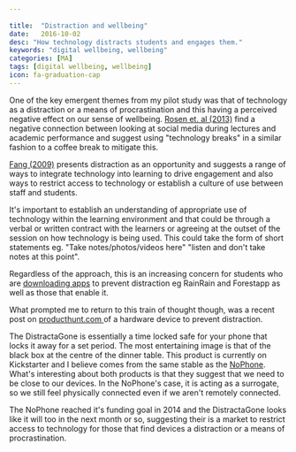 ```yaml
---
 
title:  "Distraction and wellbeing"
date:   2016-10-02
desc: "How technology distracts students and engages them."
keywords: "digital wellbeing, wellbeing"
categories: [MA]
tags: [digital wellbeing, wellbeing]
icon: fa-graduation-cap
---
```

One of the key emergent themes from my pilot study was that of technology as a distraction or a means of procrastination and this having a perceived negative effect on our sense of wellbeing. [Rosen et. al (2013)](https://pdfs.semanticscholar.org/a449/623136ff47e87ec67a1a6f2980ef108c328d.pdf) find a negative connection between looking at social media during lectures and academic performance and suggest using "technology breaks" in a similar fashion to a coffee break to mitigate this.  

[Fang (2009)](http://er.educause.edu/en/Articles/2009/12/From-Distraction-to-Engagement-Wireless-Devices-in-the-Classroom) presents distraction as an opportunity and suggests a range of ways to integrate technology into learning to drive engagement and also ways to restrict access to technology or establish a culture of use between staff and students.  

It's important to establish an understanding of appropriate use of technology within the learning environment and that could be through a verbal or written contract with the learners or agreeing at the outset of the session on how technology is being used. This could take the form of short statements eg. "Take notes/photos/videos here" "listen and don't take notes at this point".  

Regardless of the approach, this is an increasing concern for students who are [downloading apps](http://et.falmouth.ac.uk/post/139908392762/student-recommended-study-apps) to prevent distraction eg RainRain and Forestapp as well as those that enable it.

What prompted me to return to this train of thought though, was a recent post on [producthunt.com ](producthunt.com)of a hardware device to prevent distraction.

The DistractaGone is essentially a time locked safe for your phone that locks it away for a set period. The most entertaining image is that of the black box at the centre of the dinner table. This product is currently on Kickstarter and I believe comes from the same stable as the [NoPhone](https://www.thenophone.com/). What's interesting about both products is that they suggest that we need to be close to our devices. In the NoPhone's case, it is acting as a surrogate, so we still feel physically connected even if we aren't remotely connected.

The NoPhone reached it's funding goal in 2014 and the DistractaGone looks like it will too in the next month or so, suggesting their is a market to restrict access to technology for those that find devices a distraction or a means of procrastination.
